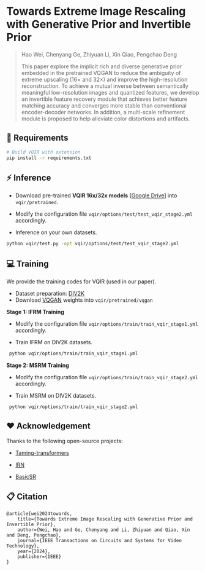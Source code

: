 # Towards Extreme Image Rescaling with Generative Prior and Invertible Prior

> Hao Wei, Chenyang Ge, Zhiyuan Li, Xin Qiao, Pengchao Deng <br>
>
> This paper explore the implicit rich and diverse generative prior embedded in the pretrained VQGAN to reduce the ambiguity of extreme upscaling (16$\times$ and 32$\times$) and improve the high-resolution reconstruction. To achieve a mutual inverse between semantically meaningful low-resolution images and quantized features, we develop an invertible feature recovery module that achieves better feature matching accuracy and converges more stable than conventional encoder-decoder networks. In addition, a multi-scale refinement module is proposed to help alleviate color distortions and artifacts.

## :wrench: Requirements

```bash
# Build VQIR with extension
pip install -r requirements.txt
```

## :zap: Inference

- Download pre-trained **VQIR 16x/32x models** [[Google Drive](https://drive.google.com/drive/folders/1NRJfaSShSXs2SZ0O0lzCoP4pl6mYKWun?usp=share_link)] into `vqir/pretrained`.

- Modify the configuration file `vqir/options/test/test_vqir_stage2.yml` accordingly.

- Inference on your own datasets.

```bash
python vqir/test.py -opt vqir/options/test/test_vqir_stage2.yml
```

## :computer: Training

We provide the training codes for VQIR (used in our paper).

- Dataset preparation: [DIV2K](https://data.vision.ee.ethz.ch/cvl/DIV2K/)
- Download [VQGAN](https://heibox.uni-heidelberg.de/d/8088892a516d4e3baf92/?p=%2F) weights into `vqir/pretrained/vqgan`

**Stage 1: IFRM Training**

- Modify the configuration file `vqir/options/train/train_vqir_stage1.yml` accordingly.

- Train IFRM on DIV2K datasets.
```bash
 python vqir/options/train/train_vqir_stage1.yml
```

**Stage 2: MSRM Training**

- Modify the configuration file `vqir/options/train/train_vqir_stage2.yml` accordingly.

- Train MSRM on DIV2K datasets.
```bash
 python vqir/options/train/train_vqir_stage2.yml
```

## :heart: Acknowledgement

Thanks to the following open-source projects:

- [Taming-transformers](https://github.com/CompVis/taming-transformers)
  
- [IRN](https://github.com/pkuxmq/Invertible-Image-Rescaling)
  
- [BasicSR](https://github.com/XPixelGroup/BasicSR)
  
## :clipboard: Citation

    @article{wei2024towards,
        title={Towards Extreme Image Rescaling with Generative Prior and Invertible Prior},
        author={Wei, Hao and Ge, Chenyang and Li, Zhiyuan and Qiao, Xin and Deng, Pengchao},
        journal={IEEE Transactions on Circuits and Systems for Video Technology},
        year={2024},
        publisher={IEEE}
    }
